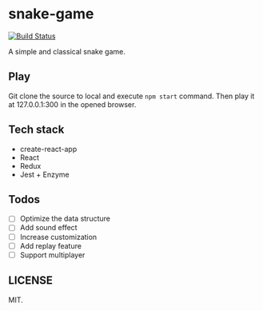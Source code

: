 # snake-game

[![Build Status](https://travis-ci.org/Alex1990/snake-game.svg?branch=master)](https://travis-ci.org/Alex1990/snake-game)

A simple and classical snake game.

## Play

Git clone the source to local and execute `npm start` command. Then play it at 127.0.0.1:300 in the opened browser.

## Tech stack

- create-react-app
- React
- Redux
- Jest + Enzyme

## Todos

* [ ] Optimize the data structure
* [ ] Add sound effect
* [ ] Increase customization
* [ ] Add replay feature
* [ ] Support multiplayer

## LICENSE

MIT.
